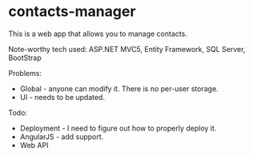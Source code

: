 # contacts-manager

This is a web app that allows you to manage contacts.

Note-worthy tech used: ASP.NET MVC5, Entity Framework, SQL Server, BootStrap

Problems:
* Global - anyone can modify it. There is no per-user storage.
* UI - needs to be updated.


Todo:
* Deployment - I need to figure out how to properly deploy it.
* AngularJS - add support.
* Web API
